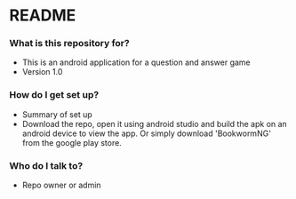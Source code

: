 # README #

### What is this repository for? ###

* This is an android application for a question and answer game
* Version 1.0

### How do I get set up? ###

* Summary of set up
* Download the repo, open it using android studio and build the apk on an android device to view the app. Or simply download 'BookwormNG' from the google play store.


### Who do I talk to? ###

* Repo owner or admin